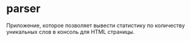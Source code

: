 # parser
Приложение, которое позволяет вывести статистику по количеству уникальных  слов в консоль для HTML страницы.
